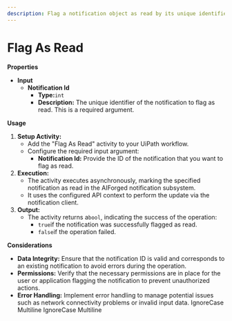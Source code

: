 ```yaml
---
description: Flag a notification object as read by its unique identifier.
---
```


# Flag As Read

**Properties**

* **Input**
  * **Notification Id**
    * **Type:**`int`
    * **Description:** The unique identifier of the notification to flag as read. This is a required argument.

**Usage**

1. **Setup Activity:**
   * Add the "Flag As Read" activity to your UiPath workflow.
   * Configure the required input argument:
     * **Notification Id:** Provide the ID of the notification that you want to flag as read.
2. **Execution:**
   * The activity executes asynchronously, marking the specified notification as read in the AIForged notification subsystem.
   * It uses the configured API context to perform the update via the notification client.
3. **Output:**
   * The activity returns a`bool`, indicating the success of the operation:
     * `true`if the notification was successfully flagged as read.
     * `false`if the operation failed.

**Considerations**

* **Data Integrity:** Ensure that the notification ID is valid and corresponds to an existing notification to avoid errors during the operation.
* **Permissions:** Verify that the necessary permissions are in place for the user or application flagging the notification to prevent unauthorized actions.
* **Error Handling:** Implement error handling to manage potential issues such as network connectivity problems or invalid input data.
 IgnoreCase Multiline IgnoreCase Multiline

